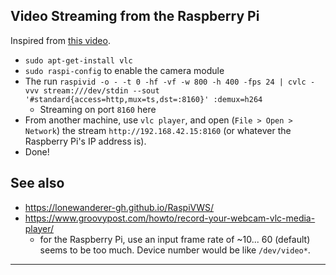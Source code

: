 ## Video Streaming from the Raspberry Pi
Inspired from [this video](https://www.youtube.com/watch?v=JjPsW-7FUng).

- `sudo apt-get-install vlc`
- `sudo raspi-config` to enable the camera module
- The run `raspivid -o - -t 0 -hf -vf -w 800 -h 400 -fps 24 | cvlc -vvv stream:///dev/stdin --sout '#standard{access=http,mux=ts,dst=:8160}' :demux=h264`
    - Streaming on port `8160` here
- From another machine, use `vlc player`, and open (`File > Open > Network`) the stream `http://192.168.42.15:8160` (or whatever the Raspberry Pi's IP address is).
- Done!

## See also
- <https://lonewanderer-gh.github.io/RaspiVWS/>
- <https://www.groovypost.com/howto/record-your-webcam-vlc-media-player/>
  - for the Raspberry Pi, use an input frame rate of ~10... 60 (default) seems to be too much.
Device number would be like `/dev/video*`.
    
---
